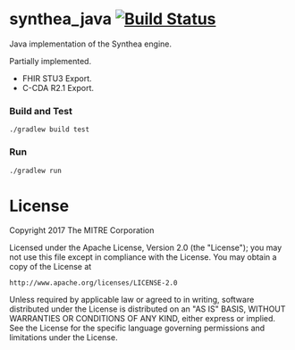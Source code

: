 # synthea_java [![Build Status](https://travis-ci.org/synthetichealth/synthea_java.svg?branch=master)](https://travis-ci.org/synthetichealth/synthea_java)
Java implementation of the Synthea engine.

Partially implemented.

- FHIR STU3 Export.
- C-CDA R2.1 Export.

### Build and Test
```
./gradlew build test
```

### Run
```
./gradlew run
```

# License

Copyright 2017 The MITRE Corporation

Licensed under the Apache License, Version 2.0 (the "License");
you may not use this file except in compliance with the License.
You may obtain a copy of the License at

    http://www.apache.org/licenses/LICENSE-2.0

Unless required by applicable law or agreed to in writing, software
distributed under the License is distributed on an "AS IS" BASIS,
WITHOUT WARRANTIES OR CONDITIONS OF ANY KIND, either express or implied.
See the License for the specific language governing permissions and
limitations under the License.
